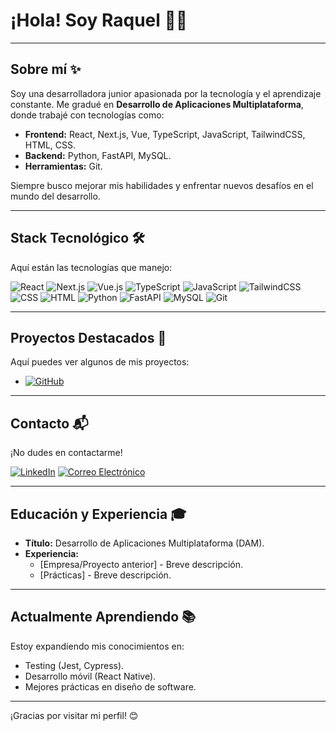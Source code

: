 # ¡Hola! Soy Raquel 👩‍💻

---

## Sobre mí ✨

Soy una desarrolladora junior apasionada por la tecnología y el aprendizaje constante. Me gradué en **Desarrollo de Aplicaciones Multiplataforma**, donde trabajé con tecnologías como:

- **Frontend:** React, Next.js, Vue, TypeScript, JavaScript, TailwindCSS, HTML, CSS.
- **Backend:** Python, FastAPI, MySQL.
- **Herramientas:** Git.

Siempre busco mejorar mis habilidades y enfrentar nuevos desafíos en el mundo del desarrollo.

---

## Stack Tecnológico 🛠️

Aquí están las tecnologías que manejo:

![React](https://img.shields.io/badge/-React-61DAFB?logo=react&logoColor=white&style=flat-square)
![Next.js](https://img.shields.io/badge/-Next.js-000000?logo=next.js&logoColor=white&style=flat-square)
![Vue.js](https://img.shields.io/badge/-Vue.js-4FC08D?logo=vue.js&logoColor=white&style=flat-square)
![TypeScript](https://img.shields.io/badge/-TypeScript-007ACC?logo=typescript&logoColor=white&style=flat-square)
![JavaScript](https://img.shields.io/badge/-JavaScript-F7DF1E?logo=javascript&logoColor=white&style=flat-square)
![TailwindCSS](https://img.shields.io/badge/-TailwindCSS-06B6D4?logo=tailwind-css&logoColor=white&style=flat-square)
![CSS](https://img.shields.io/badge/-CSS-1572B6?logo=css3&logoColor=white&style=flat-square)
![HTML](https://img.shields.io/badge/-HTML-E34F26?logo=html5&logoColor=white&style=flat-square)
![Python](https://img.shields.io/badge/-Python-3776AB?logo=python&logoColor=white&style=flat-square)
![FastAPI](https://img.shields.io/badge/-FastAPI-009688?logo=fastapi&logoColor=white&style=flat-square)
![MySQL](https://img.shields.io/badge/-MySQL-4479A1?logo=mysql&logoColor=white&style=flat-square)
![Git](https://img.shields.io/badge/-Git-F05032?logo=git&logoColor=white&style=flat-square)

---

## Proyectos Destacados 🚀

Aquí puedes ver algunos de mis proyectos:

- [![GitHub](https://img.shields.io/badge/-Mis%20Proyectos-181717?logo=github&logoColor=white&style=flat-square)](https://github.com/TuUsuario)

---

## Contacto 📬

¡No dudes en contactarme!

[![LinkedIn](https://img.shields.io/badge/-LinkedIn-0077B5?logo=linkedin&logoColor=white&style=flat-square)](https://linkedin.com/in/tu-perfil)
[![Correo Electrónico](https://img.shields.io/badge/-Email-D14836?logo=gmail&logoColor=white&style=flat-square)](mailto:tuemail@example.com)

---

## Educación y Experiencia 🎓

- **Título:** Desarrollo de Aplicaciones Multiplataforma (DAM).
- **Experiencia:**
  - [Empresa/Proyecto anterior] - Breve descripción.
  - [Prácticas] - Breve descripción.

---

## Actualmente Aprendiendo 📚

Estoy expandiendo mis conocimientos en:

- Testing (Jest, Cypress).
- Desarrollo móvil (React Native).
- Mejores prácticas en diseño de software.

---

¡Gracias por visitar mi perfil! 😊
